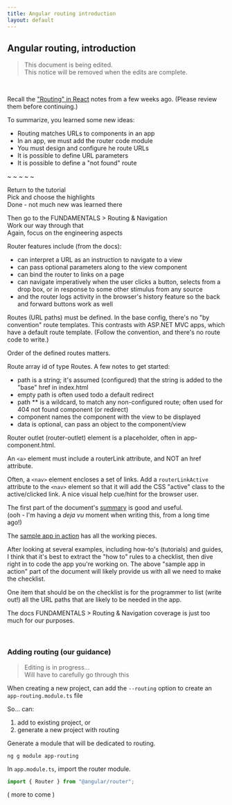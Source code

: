 ```yaml
---
title: Angular routing introduction
layout: default
---
```


## Angular routing, introduction

> This document is being edited.  
> This notice will be removed when the edits are complete.

<br> 

Recall the ["Routing" in React](react-routing) notes from a few weeks ago. (Please review them before continuing.)

To summarize, you learned some new ideas:
* Routing matches URLs to components in an app
* In an app, we must add the router code module
* You must design and configure he route URLs
* It is possible to define URL parameters
* It is possible to define a "not found" route

~ ~ ~ ~ ~ 

Return to the tutorial  
Pick and choose the highlights  
Done - not much new was learned there  

Then go to the FUNDAMENTALS > Routing & Navigation  
Work our way through that  
Again, focus on the engineering aspects  

Router features include (from the docs):
* can interpret a URL as an instruction to navigate to a view
* can pass optional parameters along to the view component 
* can bind the router to links on a page
* can navigate imperatively when the user clicks a button, selects from a drop box, or in response to some other stimulus from any source
* and the router logs activity in the browser's history feature so the back and forward buttons work as well

Routes (URL paths) must be defined. In the base config, there's no "by convention" route templates. This contrasts with ASP.NET MVC apps, which have a default route template. (Follow the convention, and there's no route code to write.)

Order of the defined routes matters. 

Route array id of type Routes. A few notes to get started:
* path is a string; it's assumed (configured) that the string is added to the "base" href in index.html
* empty path is often used todo a default redirect
* path ** is a wildcard, to match any non-configured route; often used for 404 not found component (or redirect)
* component names the component with the view to be displayed
* data is optional, can pass an object to the component/view

Router outlet (router-outlet) element is a placeholder, often in app-component.html. 

An `<a>` element must include a routerLink attribute, and NOT an href attribute. 

Often, a `<nav>` element encloses a set of links. Add a `routerLinkActive` attribute to the `<nav>` element so that it will add the CSS "active" class to the active/clicked link. A nice visual help cue/hint for the browser user. 

The first part of the document's [summary](https://angular.io/guide/router#summary) is good and useful.  
(ooh - I'm having a *deja vu* moment when writing this, from a long time ago!)

The [sample app in action](https://angular.io/guide/router#the-sample-application-in-action) has all the working pieces. 

After looking at several examples, including how-to's (tutorials) and guides, I think that it's best to extract the "how to" rules to a checklist, then dive right in to code the app you're working on. The above "sample app in action" part of the document will likely provide us with all we need to make the checklist. 

One item that should be on the checklist is for the programmer to list (write out!) all the URL paths that are likely to be needed in the app. 

The docs FUNDAMENTALS > Routing & Navigation coverage is just too much for our purposes.

<br>

### Adding routing (our guidance)

> Editing is in progress...  
> Will have to carefully go through this

When creating a new project, can add the `--routing` option to create an `app-routing.module.ts` file

So... can:
1. add to existing project, or
2. generate a new project with routing

Generate a module that will be dedicated to routing.

```
ng g module app-routing
```

In `app.module.ts`, import the router module.

```javascript
import { Router } from "@angular/router";
```


( more to come )

<br>
